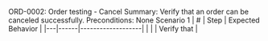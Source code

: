 ORD-0002: Order testing - Cancel
Summary: Verify that an order can be canceled successfully.
Preconditions: None
Scenario 1
 | \# | Step | Expected Behavior | 
 |---|------|-------------------| 
 |   |      | Verify that       | 

